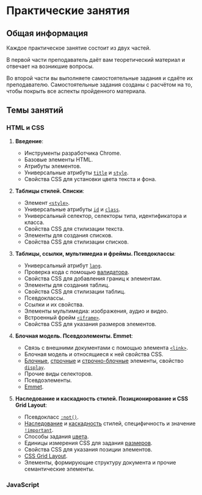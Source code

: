 # Практические занятия

## Общая информация

Каждое практическое занятие состоит из двух частей.

В первой части преподаватель даёт вам теоретический материал и отвечает на возникшие вопросы.

Во второй части вы выполняете самостоятельные задания и сдаёте их преподавателю. Самостоятельные задания созданы с расчётом на то, чтобы покрыть все аспекты пройденного материала.

## Темы занятий

### HTML и CSS

1. **Введение**:

    - Инструменты разработчика Chrome.
    - Базовые элементы HTML.
    - Атрибуты элементов.
    - Универсальные атрибуты [`title`](https://webref.ru/html/attr/title) и [`style`](https://webref.ru/html/attr/style).
    - Свойства CSS для установки цвета текста и фона.

2. **Таблицы стилей. Списки**:

    - Элемент [`<style>`](https://webref.ru/html/style).
    - Универсальные атрибуты [`id`](https://webref.ru/html/attr/id) и [`class`](https://webref.ru/html/attr/class).
    - Универсальный селектор, cелекторы типа, идентификатора и класса.
    - Свойства CSS для стилизации текста.
    - Элементы для создания списков.
    - Свойства CSS для стилизации списков.

3. **Таблицы, ссылки, мультимедиа и фреймы. Псевдоклассы**:

    - Универсальный атрибут [`lang`](https://webref.ru/html/attr/lang).
    - Проверка кода с помощью [валидатора](https://validator.w3.org/).
    - Свойства CSS для добавления границ к элементам.
    - Элементы для создания таблиц.
    - Свойства CSS для стилизации таблиц.
    - Псевдоклассы.
    - Ссылки и их свойства.
    - Элементы мультимедиа: изображения, аудио и видео.
    - Встроенный фрейм [`<iframe>`](https://webref.ru/html/iframe).
    - Свойства CSS для указания размеров элементов.

4. **Блочная модель. Псевдоэлементы. Emmet**:

    - Связь с внешними документами с помощью элемента [`<link>`](https://webref.ru/html/link).
    - Блочная модель и относящиеся к ней свойства CSS.
    - [Блочные](https://webref.ru/course/block-inline/block), [строчные](https://webref.ru/course/block-inline/inline) и [строчно-блочные](https://webref.ru/course/block-inline/inline-block) элементы, свойство [`display`](https://webref.ru/css/display).
    - Прочие виды селекторов.
    - Псевдоэлементы.
    - [Emmet](https://emmet.io).

5. **Наследование и каскадность стилей. Позиционирование и CSS Grid Layout**:

    - Псевдокласс [`:not()`](https://webref.ru/css/not).
    - [Наследование](https://metanit.com/web/html5/5.9.php) и [каскадность](https://metanit.com/web/html5/5.10.php) стилей, специфичность и значение [`!important`](https://webref.ru/css/%21important).
    - Способы задания [цвета](https://webref.ru/css/value/color).
    - Единицы измерения CSS для задания [размеров](https://webref.ru/css/value/size).
    - Свойства CSS для указания позиции элементов.
    - [CSS Grid Layout](https://metanit.com/web/html5/13.1.php).
    - Элементы, формирующие структуру документа и прочие семантические элементы.

### JavaScript